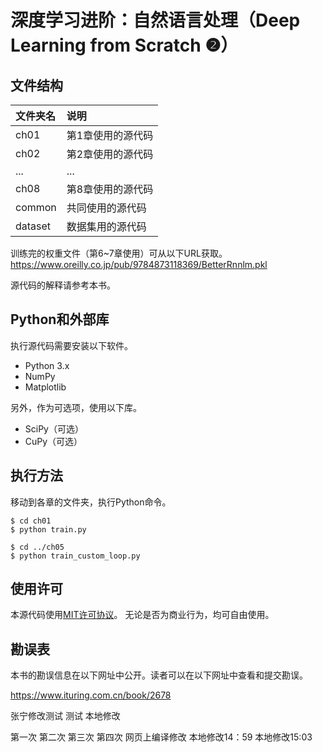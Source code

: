 深度学习进阶：自然语言处理（Deep Learning from Scratch ❷）
==========================





## 文件结构

|文件夹名   |说明                         |
|:--        |:--                          |
|ch01       |第1章使用的源代码            |
|ch02       |第2章使用的源代码            |
|...        |...                          |
|ch08       |第8章使用的源代码            |
|common     |共同使用的源代码             |
|dataset    |数据集用的源代码             | 

训练完的权重文件（第6~7章使用）可从以下URL获取。
<https://www.oreilly.co.jp/pub/9784873118369/BetterRnnlm.pkl>

源代码的解释请参考本书。


## Python和外部库
执行源代码需要安装以下软件。

* Python 3.x
* NumPy
* Matplotlib
 
另外，作为可选项，使用以下库。

* SciPy（可选）
* CuPy（可选）

## 执行方法

移动到各章的文件夹，执行Python命令。

```
$ cd ch01
$ python train.py

$ cd ../ch05
$ python train_custom_loop.py
```

## 使用许可

本源代码使用[MIT许可协议](http://www.opensource.org/licenses/MIT)。
无论是否为商业行为，均可自由使用。

## 勘误表

本书的勘误信息在以下网址中公开。读者可以在以下网址中查看和提交勘误。

https://www.ituring.com.cn/book/2678

张宁修改测试
测试
本地修改

第一次
第二次
第三次
第四次
网页上编译修改
本地修改14：59
本地修改15:03